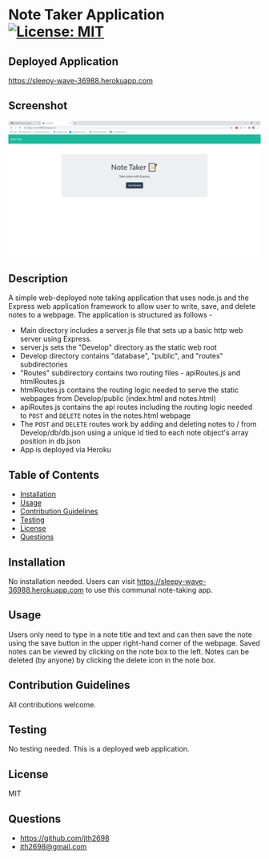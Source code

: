 # Note Taker Application [![License: MIT](https://img.shields.io/badge/License-MIT-yellow.svg)](https://opensource.org/licenses/MIT)

## Deployed Application

<https://sleepy-wave-36988.herokuapp.com>

## Screenshot

![Screenshot of deployed application](./note-taker-screenshot.jpg)

## Description

A simple web-deployed note taking application that uses node.js and the Express web application framework to allow user to write, save, and delete notes to a webpage. The application is structured as follows - 

* Main directory includes a server.js file that sets up a basic http web server using Express.
* server.js sets the "Develop" directory as the static web root
* Develop directory contains "database", "public", and "routes" subdirectories
* "Routes" subdirectory contains two routing files - apiRoutes.js and htmlRoutes.js
* htmlRoutes.js contains the routing logic needed to serve the static webpages from Develop/public (index.html and notes.html)
* apiRoutes.js contains the api routes including the routing logic needed to `POST` and `DELETE` notes in the notes.html webpage
* The `POST` and `DELETE` routes work by adding and deleting notes to / from Develop/db/db.json using a unique id tied to each note object's array position in db.json
* App is deployed via Heroku  

## Table of Contents
* [Installation](#installation)
* [Usage](#usage)
* [Contribution Guidelines](#contribution)
* [Testing](#testing) 
* [License](#license)
* [Questions](#questions)
  
## Installation

No installation needed. Users can visit <https://sleepy-wave-36988.herokuapp.com> to use this communal note-taking app.

## Usage

Users only need to type in a note title and text and can then save the note using the save button in the upper right-hand corner of the webpage. Saved notes can be viewed by clicking on the note box to the left. Notes can be deleted (by anyone) by clicking the delete icon in the note box.

## Contribution Guidelines

All contributions welcome.

## Testing

No testing needed. This is a deployed web application.

## License

MIT

## Questions

* <https://github.com/jth2698>
* <jth2698@gmail.com>